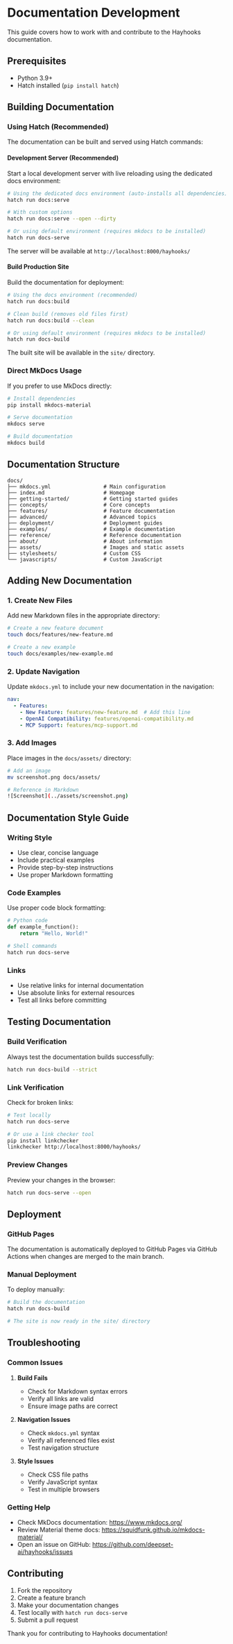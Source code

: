 # Documentation Development

This guide covers how to work with and contribute to the Hayhooks documentation.

## Prerequisites

- Python 3.9+
- Hatch installed (`pip install hatch`)

## Building Documentation

### Using Hatch (Recommended)

The documentation can be built and served using Hatch commands:

#### Development Server (Recommended)

Start a local development server with live reloading using the dedicated docs environment:

```bash
# Using the dedicated docs environment (auto-installs all dependencies)
hatch run docs:serve

# With custom options
hatch run docs:serve --open --dirty

# Or using default environment (requires mkdocs to be installed)
hatch run docs-serve
```

The server will be available at `http://localhost:8000/hayhooks/`

#### Build Production Site

Build the documentation for deployment:

```bash
# Using the docs environment (recommended)
hatch run docs:build

# Clean build (removes old files first)
hatch run docs:build --clean

# Or using default environment (requires mkdocs to be installed)
hatch run docs-build
```

The built site will be available in the `site/` directory.

### Direct MkDocs Usage

If you prefer to use MkDocs directly:

```bash
# Install dependencies
pip install mkdocs-material

# Serve documentation
mkdocs serve

# Build documentation
mkdocs build
```

## Documentation Structure

```
docs/
├── mkdocs.yml                 # Main configuration
├── index.md                   # Homepage
├── getting-started/           # Getting started guides
├── concepts/                  # Core concepts
├── features/                  # Feature documentation
├── advanced/                  # Advanced topics
├── deployment/                # Deployment guides
├── examples/                  # Example documentation
├── reference/                 # Reference documentation
├── about/                     # About information
├── assets/                    # Images and static assets
├── stylesheets/               # Custom CSS
└── javascripts/               # Custom JavaScript
```

## Adding New Documentation

### 1. Create New Files

Add new Markdown files in the appropriate directory:

```bash
# Create a new feature document
touch docs/features/new-feature.md

# Create a new example
touch docs/examples/new-example.md
```

### 2. Update Navigation

Update `mkdocs.yml` to include your new documentation in the navigation:

```yaml
nav:
  - Features:
    - New Feature: features/new-feature.md  # Add this line
    - OpenAI Compatibility: features/openai-compatibility.md
    - MCP Support: features/mcp-support.md
```

### 3. Add Images

Place images in the `docs/assets/` directory:

```bash
# Add an image
mv screenshot.png docs/assets/

# Reference in Markdown
![Screenshot](../assets/screenshot.png)
```

## Documentation Style Guide

### Writing Style

- Use clear, concise language
- Include practical examples
- Provide step-by-step instructions
- Use proper Markdown formatting

### Code Examples

Use proper code block formatting:

```python
# Python code
def example_function():
    return "Hello, World!"
```

```bash
# Shell commands
hatch run docs-serve
```

### Links

- Use relative links for internal documentation
- Use absolute links for external resources
- Test all links before committing

## Testing Documentation

### Build Verification

Always test the documentation builds successfully:

```bash
hatch run docs-build --strict
```

### Link Verification

Check for broken links:

```bash
# Test locally
hatch run docs-serve

# Or use a link checker tool
pip install linkchecker
linkchecker http://localhost:8000/hayhooks/
```

### Preview Changes

Preview your changes in the browser:

```bash
hatch run docs-serve --open
```

## Deployment

### GitHub Pages

The documentation is automatically deployed to GitHub Pages via GitHub Actions when changes are merged to the main branch.

### Manual Deployment

To deploy manually:

```bash
# Build the documentation
hatch run docs-build

# The site is now ready in the site/ directory
```

## Troubleshooting

### Common Issues

1. **Build Fails**
   - Check for Markdown syntax errors
   - Verify all links are valid
   - Ensure image paths are correct

2. **Navigation Issues**
   - Check `mkdocs.yml` syntax
   - Verify all referenced files exist
   - Test navigation structure

3. **Style Issues**
   - Check CSS file paths
   - Verify JavaScript syntax
   - Test in multiple browsers

### Getting Help

- Check MkDocs documentation: https://www.mkdocs.org/
- Review Material theme docs: https://squidfunk.github.io/mkdocs-material/
- Open an issue on GitHub: https://github.com/deepset-ai/hayhooks/issues

## Contributing

1. Fork the repository
2. Create a feature branch
3. Make your documentation changes
4. Test locally with `hatch run docs-serve`
5. Submit a pull request

Thank you for contributing to Hayhooks documentation!